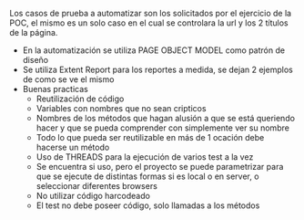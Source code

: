 Los casos de prueba a automatizar son los solicitados por el ejercicio de la POC, el mismo es un solo caso en el cual se controlara la url y los 2 títulos de la página.
- En la automatización se utiliza PAGE OBJECT MODEL como patrón de diseño
- Se utiliza Extent Report para los reportes a medida, se dejan 2 ejemplos de como se ve el mismo
- Buenas practicas
    - Reutilización de código
    - Variables con nombres que no sean cripticos
    - Nombres de los métodos que hagan alusión a que se está queriendo hacer y que se pueda comprender con simplemente ver su nombre
    - Todo lo que pueda ser reutilizable en más de 1 ocación debe hacerse un método
    - Uso de THREADS para la ejecución de varios test a la vez
    - Se encuentra si uso, pero el proyecto se puede parametrizar para que se ejecute de distintas formas si es local o en server, o seleccionar diferentes browsers
    - No utilizar código harcodeado
    - El test no debe poseer código, solo llamadas a los métodos